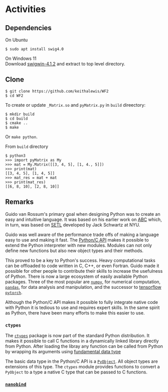 # Activities

## Dependencies

On Ubuntu

```
$ sudo apt install swig4.0
```

On Windows 11  
Download [swigwin-4.1.2](https://sourceforge.net/projects/swig/files/swigwin/swigwin-4.1.2/swigwin-4.1.2.zip)
and extract to top level directory.

## Clone

```
$ git clone https://github.com/keithalewis/WF2  
$ cd WF2
```

To create or update `_Matrix.so` and `pyMatrix.py` in `build` direectory:

```
$ mkdir build
$ cd build
$ cmake ..
$ make
```

Or `make python`.

From `build` directory  
```
$ python3
>>> import pyMatrix as My
>>> mat = My.Matrix([[3, 4, 5], [1, 4., 5]])
>>> print(mat)
[[3, 4, 5], [1, 4, 5]]
>>> mat_res = mat + mat
>>> print(mat_res)
[[6, 8, 10], [2, 8, 10]]
```

## Remarks

Guido van Rossum's primary goal when designing Python was to 
create an easy and intuitive language. It was based on
his earlier work on [ABC](https://en.wikipedia.org/wiki/ABC_(programming_language))
which, in turn, was based on [SETL](https://en.wikipedia.org/wiki/SETL)
developed by Jack Schwartz at NYU.

Guido was well aware of the performance trade offs of making
a language easy to use and making it fast. 
The [Python/C API](https://docs.python.org/3/c-api/index.html) makes it
possible to extend the Python interpreter with new modules.  Modules can
not only define new functions but also new object types and their methods.

This proved to be a key to Python's success. Heavy computational tasks
can be offloaded to code written in C, C++, or even Fortran.
Guido made it possible for other people to contribute their skills
to increase the usefulness of Python.
There is now a large ecosystem of easily available Python packages.
Three of the most popular are
[`numpy`](https://numpy.org/), 
for numerical computation,
[`pandas`](https://pandas.pydata.org/),
for data analysis and manipulation,
and the successor to [tensorflow](https://www.tensorflow.org/) [`pytorch`](https://pytorch.org/).

Although the Python/C API makes it possible to fully integrate native code with Python
it is tedious to use and requires expert skills.
In the same spirit as Python, there have been many efforts to make this easier to use.

### `ctypes`

The [`ctypes`](https://docs.python.org/3/library/ctypes.html)
package is now part of the standard Python distribution.
It makes it possible to call C functions in a dynamically linked library directly from Python.
After loading the libray any function can be called from Python
by wrapping its arguments using
[fundamental data type](https://docs.python.org/3/library/ctypes.html#fundamental-data-types)

The basic data type in the Python/C API is
a [`PyObject`](https://docs.python.org/3/c-api/structures.html).
All object types are extensions of this type.
The `ctypes` module provides functions to convert a `PyObject` to
a type a native C type that can be passed to C functions.

### [`nanobind`](https://github.com/wjakob/nanobind)
